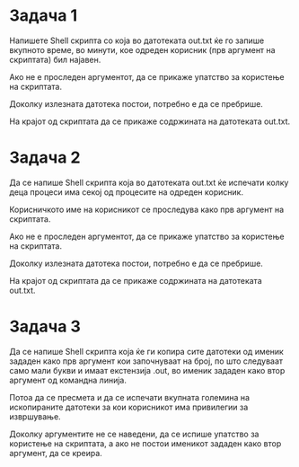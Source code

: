 # Задача 1
Напишете Shell скрипта со која во датотеката out.txt ќе го запише вкупното време, во минути, кое одреден корисник (прв аргумент на скриптата) бил најавен. 

Ако не е проследен аргументот, да се прикаже упатство за користење на скриптата. 

Доколку излезната датотека постои, потребно е да се пребрише. 

На крајот од скриптата да се прикаже содржината на датотеката out.txt.

# Задача 2

Да се напише Shell скрипта која во датотеката out.txt ќе испечати колку деца процеси има секој од процесите на одреден корисник. 

Корисничкото име на корисникот се проследува како прв аргумент на скриптата. 

Ако не е проследен аргументот, да се прикаже упатство за користење на скриптата. 

Доколку излезната датотека постои, потребно е да се пребрише. 

На крајот од скриптата да се прикаже содржината на датотеката out.txt. 

# Задача 3

Да се напише Shell скрипта која ќе ги копира сите датотеки од именик зададен како прв аргумент кои започнуваат на број, по што следуваат само мали букви и имаат екстензија .out, во именик зададен како втор аргумент од командна линија. 

Потоа да се пресмета и да се испечати вкупната големина на ископираните датотеки за кои корисникот има привилегии за извршување. 

Доколку аргументите не се наведени, да се испише упатство за користење на скриптата, а ако не постои именикот зададен како втор аргумент, да се креира. 